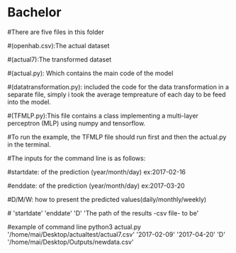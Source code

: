 # Bachelor

#There are five files in this folder

#(openhab.csv):The actual dataset

#(actual7):The transformed dataset

#(actual.py): Which contains the main code of the model 

#(datatransformation.py): included the code for the data transformation in a separate file, simply i took the average tempreature of each day to be feed into the model. 

#(TFMLP.py):This file contains a class implementing a multi-layer perceptron (MLP) using numpy and tensorflow. 

#To run the example, the TFMLP file should run first and then the actual.py in the terminal. 

#The inputs for the command line is as follows:

#startdate: of the prediction (year/month/day) ex:2017-02-16

#enddate: of the prediction (year/month/day) ex:2017-03-20

#D/M/W: how to present the predicted values(daily/monthly/weekly)

#<The path of the actual7.py file> 'startdate' 'enddate' 'D' 'The path of the results -csv file- to be'

#example of command line
python3 actual.py '/home/mai/Desktop/actualtest/actual7.csv' '2017-02-09' '2017-04-20' 'D' '/home/mai/Desktop/Outputs/newdata.csv'

